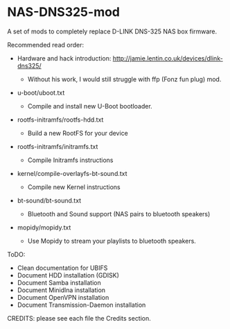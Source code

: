 NAS-DNS325-mod
==============

A set of mods to completely replace D-LINK DNS-325 NAS box firmware.



Recommended read order:

- Hardware and hack introduction: http://jamie.lentin.co.uk/devices/dlink-dns325/
	- Without his work, I would still struggle with ffp (Fonz fun plug) mod.

- u-boot/uboot.txt
	- Compile and install new U-Boot bootloader.

- rootfs-initramfs/rootfs-hdd.txt
	- Build a new RootFS for your device

- rootfs-initramfs/initramfs.txt
	- Compile Initramfs instructions

- kernel/compile-overlayfs-bt-sound.txt
	- Compile new Kernel instructions

- bt-sound/bt-sound.txt
	- Bluetooth and Sound support (NAS pairs to bluetooth speakers)

- mopidy/mopidy.txt
	- Use Mopidy to stream your playlists to bluetooth speakers.



ToDO:

- Clean documentation for UBIFS
- Document HDD installation (GDISK)
- Document Samba installation
- Document Minidlna installation
- Document OpenVPN installation
- Document Transmission-Daemon installation



CREDITS: please see each file the Credits section.
